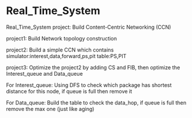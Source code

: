 # Real_Time_System
Real_Time_System project: Build Content-Centric Networking (CCN)

project1: Build Network topology construction

project2: Build a simple CCN which contains simulator:interest,data,forward,ps,pit table:PS,PIT

project3: Optimize the project2 by adding CS and FIB, then optimize the Interest_queue and Data_queue

For Interest_queue: 
Using DFS to check which package has shortest distance for this node, if queue is full then remove it

For Data_queue: 
Build the table to check the data_hop, if queue is full then remove the max one (just like aging)
